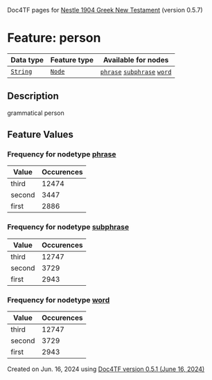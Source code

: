 Doc4TF pages for [Nestle 1904 Greek New Testament](https://github.com/saulocantanhede/tfgreek2/tree/main/tf) (version 0.5.7)
# Feature: person
Data type|Feature type|Available for nodes
---|---|---
[`String`](featuresbydatatype.md#string)|[`Node`](featuresbytype.md#node)| [`phrase`](featuresbynodetype.md#phrase)  [`subphrase`](featuresbynodetype.md#subphrase)  [`word`](featuresbynodetype.md#word) 
## Description
grammatical person
## Feature Values
### Frequency for nodetype [phrase](featuresbynodetype.md#phrase)
Value|Occurences
---|---
third|12474
second|3447
first|2886
### Frequency for nodetype [subphrase](featuresbynodetype.md#subphrase)
Value|Occurences
---|---
third|12747
second|3729
first|2943
### Frequency for nodetype [word](featuresbynodetype.md#word)
Value|Occurences
---|---
third|12747
second|3729
first|2943
 

Created on Jun. 16, 2024 using [Doc4TF version 0.5.1 (June 16, 2024)](https://github.com/tonyjurg/Doc4TF/blob/main/CreateFeatureDoc.ipynb) 